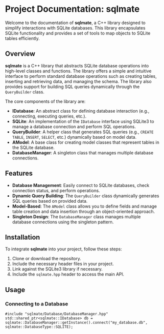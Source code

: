 # Project Documentation: sqlmate

Welcome to the documentation of **sqlmate**, a C++ library designed to simplify interactions with SQLite databases. This library encapsulates SQLite functionality and provides a set of tools to map objects to SQLite tables efficiently.

## Overview

**sqlmate** is a C++ library that abstracts SQLite database operations into high-level classes and functions. The library offers a simple and intuitive interface to perform standard database operations such as creating tables, inserting and retrieving data, and managing the schema. The library also provides support for building SQL queries dynamically through the `QueryBuilder` class.

The core components of the library are:

- **IDatabase**: An abstract class for defining database interaction (e.g., connecting, executing queries, etc.).
- **SQLite**: An implementation of the `IDatabase` interface using SQLite3 to manage a database connection and perform SQL operations.
- **QueryBuilder**: A helper class that generates SQL queries (e.g., `CREATE TABLE`, `INSERT`, `SELECT`, etc.) dynamically based on model data.
- **AModel**: A base class for creating model classes that represent tables in the SQLite database.
- **DatabaseManager**: A singleton class that manages multiple database connections.

## Features

- **Database Management**: Easily connect to SQLite databases, check connection status, and perform operations.
- **Dynamic Query Building**: The `QueryBuilder` class dynamically generates SQL queries based on provided data.
- **Model-Based**: The `AModel` class allows you to define fields and manage table creation and data insertion through an object-oriented approach.
- **Singleton Design**: The `DatabaseManager` class manages multiple database connections using the singleton pattern.

## Installation

To integrate **sqlmate** into your project, follow these steps:

1. Clone or download the repository.
2. Include the necessary header files in your project.
3. Link against the SQLite3 library if necessary.
4. Include the `sqlmate.hpp` header to access the main API.

## Usage

### Connecting to a Database

```
#include "sqlmate/Database/DatabaseManager.hpp"
std::shared_ptr<sqlmate::IDatabase> db = sqlmate::DatabaseManager::getInstance().connect("my_database.db", sqlmate::DatabaseType::SQLITE);
```